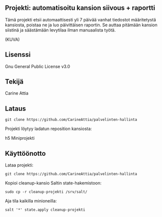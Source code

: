 ## Projekti: automatisoitu kansion siivous + raportti

Tämä projekti etsii automaattisesti yli 7 päivää vanhat tiedostot määritetystä kansiosta, poistaa ne ja luo päivittäisen raportin. Se auttaa pitämään kansion siistinä ja säästämään levytilaa ilman manuaalista työtä.

(KUVA)

## Lisenssi

Gnu General Public License v3.0

## Tekijä

Carine Attia

## Lataus

    git clone https://github.com/CarineAttia/palvelinten-hallinta

Projekti löytyy ladatun reposition kansiosta:

h5 Miniprojekti

## Käyttöönotto

Lataa projekti:
   
    git clone https://github.com/CarineAttia/palvelinten-hallinta


Kopioi cleanup-kansio Saltin state-hakemistoon:

    sudo cp -r cleanup-projekti /srv/salt/
    
Aja tila kaikilla minioneilla:

    salt '*' state.apply cleanup-projekti




